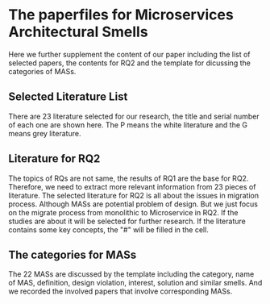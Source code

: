 # The paperfiles for Microservices Architectural Smells
Here we further supplement the content of our paper including the list of selected papers, the contents for RQ2 and the template for dicussing the categories of MASs.

## Selected Literature List
There are 23 literature selected for our research, the title and serial number of each one are shown here. The P means the white literature and the G means grey literature.

## Literature for RQ2
The topics of RQs are not same, the results of RQ1 are the base for RQ2.  Therefore, we need to extract more relevant information from 23 pieces of literature. The selected literature for RQ2 is all about the issues in migration process. Although MASs are potential problem of design. But we just focus on the migrate process from monolithic to Microservice in RQ2. If the studies are about it will be selected for further research. If the literature contains some key concepts, the "#" will be filled in the cell.

## The categories for MASs
The 22 MASs are discussed by the template including the category, name of MAS, definition, design violation, interest, solution and similar smells. And we recorded the involved papers that involve corresponding MASs.
